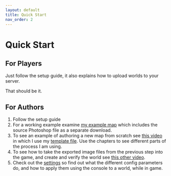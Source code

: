 ```yaml
---
layout: default
title: Quick Start
nav_order: 2
---
```


# Quick Start

## For Players
Just follow the setup guide, it also explains how to upload worlds to your server.  

That should be it.  

## For Authors
1. Follow the setup guide
2. For a working example examine [my example map](https://www.nexusmods.com/valheim/mods/616) which includes the source Photoshop file as a separate download.
3. To see an example of authoring a new map from scratch see [this video](https://www.youtube.com/watch?v=SuDieAlR6Kg) in which I use my [template file](https://www.nexusmods.com/valheim/mods/446?tab=files). Use the chapters to see different parts of the process I am using.
4. To see how to take the exported image files from the previous step into the game, and create and verify the world see [this other video](https://www.youtube.com/watch?v=MzO_cl_mTLA).
5. Check out the [settings](./settings/settings.html) so find out what the different config parameters do, and how to apply them using the console to a world, while in game.

